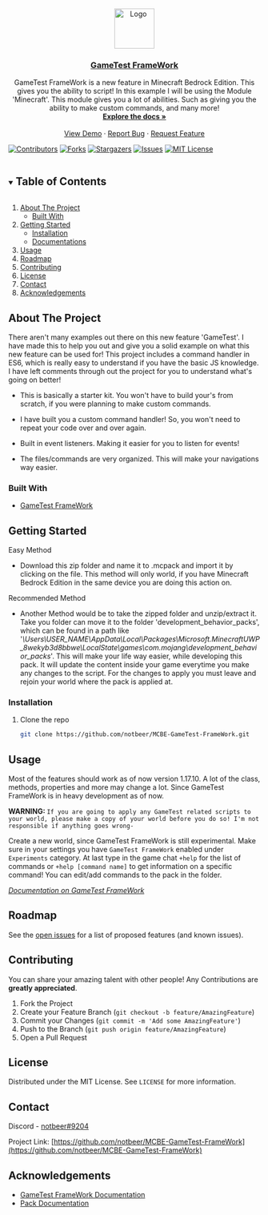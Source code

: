 <!--
This README.md template was not orginally created by me(notbeer)! This is a fork of:
https://github.com/othneildrew/Best-README-Template
-->


<!-- PROJECT LOGO -->
<br />
<p align="center">
<a href="https://github.com/notbeer/MCBE-GameTest-FrameWork">
    <img src="https://camo.githubusercontent.com/2cfb14ae080080e092ff1e37841ba04f7ee1ae6ac19be3503f995bf2e90c9479/68747470733a2f2f736372756d6f72672d776562736974652d70726f642e73332e616d617a6f6e6177732e636f6d2f64727570616c2f696e6c696e652d696d616765732f323031382d30392f556e6465727374616e64696e67253230616e642532304170706c79696e67253230536372756d2e706e67" alt="Logo" width="80" height="80">
  </a>
  <h3 align="center"><u>GameTest FrameWork</u></h3>

  <p align="center">
    GameTest FrameWork is a new feature in Minecraft Bedrock Edition. This gives you the ability to script! In this example I will be using the Module 'Minecraft'. This module gives you a lot of abilities. Such as giving you the ability to make custom commands, and many more!
    <br />
    <a href="https://github.com/notbeer/MCBE-GameTest-FrameWork/blob/main/DOCS.md"><strong>Explore the docs »</strong></a>
    <br />
    <br />
    <a href="https://github.com/notbeer/MCBE-GameTest-FrameWork">View Demo</a>
    ·
    <a href="https://github.com/notbeer/MCBE-GameTest-FrameWork/issues">Report Bug</a>
    ·
    <a href="https://github.com/notbeer/MCBE-GameTest-FrameWork/issues">Request Feature</a>
  </p>
</p>

  [![Contributors][contributors-shield]][contributors-url]
  [![Forks][forks-shield]][forks-url]
  [![Stargazers][stars-shield]][stars-url]
  [![Issues][issues-shield]][issues-url]
  [![MIT License][license-shield]][license-url]

<!-- TABLE OF CONTENTS -->
<details open="open">
  <summary><h2 style="display: inline-block">Table of Contents</h2></summary>
  <ol>
    <li>
      <a href="#about-the-project">About The Project</a>
      <ul>
        <li><a href="#built-with">Built With</a></li>
      </ul>
    </li>
    <li>
      <a href="#getting-started">Getting Started</a>
      <ul>
        <li><a href="#installation">Installation</a></li>
      </ul>
      <ul>
        <li><a href="https://github.com/notbeer/MCBE-GameTest-FrameWork/blob/main/DOCS.md">Documentations</a></li>
      </ul>
    </li>
    <li><a href="#usage">Usage</a></li>
    <li><a href="#roadmap">Roadmap</a></li>
    <li><a href="#contributing">Contributing</a></li>
    <li><a href="#license">License</a></li>
    <li><a href="#contact">Contact</a></li>
    <li><a href="#acknowledgements">Acknowledgements</a></li>
  </ol>
</details>



<!-- ABOUT THE PROJECT -->
## About The Project

There aren't many examples out there on this new feature 'GameTest'. I have made this to help you out and give you a solid example on what this new feature can be used for! This project includes a command handler in ES6, which is really easy to understand if you have the basic JS knowledge. I have left comments through out the project for you to understand what's going on better!

* This is basically a starter kit. You won't have to build your's from scratch, if you were planning to make custom commands.

* I have built you a custom command handler! So, you won't need to repeat your code over and over again.

* Built in event listeners. Making it easier for you to listen for events!

* The files/commands are very organized. This will make your navigations way easier.


### Built With

* [GameTest FrameWork](https://docs.microsoft.com/en-us/minecraft/creator/scriptapi/minecraft/minecraft)



<!-- GETTING STARTED -->
## Getting Started

Easy Method
* Download this zip folder and name it to .mcpack and import it by clicking on the file. This method will only world, if you have Minecraft Bedrock Edition in the same device you are doing this action on.

Recommended Method
* Another Method would be to take the zipped folder and unzip/extract it. Take you folder can move it to the folder 'development_behavior_packs', which can be found in a path like '_\Users\USER_NAME\AppData\Local\Packages\Microsoft.MinecraftUWP_8wekyb3d8bbwe\LocalState\games\com.mojang\development_behavior_packs_'. This will make your life way easier, while developing this pack. It will update the content inside your game everytime you make any changes to the script. For the changes to apply you must leave and rejoin your world where the pack is applied at.

### Installation

1. Clone the repo
   ```sh
   git clone https://github.com/notbeer/MCBE-GameTest-FrameWork.git
   ```

## Usage

Most of the features should work as of now version 1.17.10. A lot of the class, methods, properties and more may change a lot. Since GameTest FrameWork is in heavy development as of now. 

<strong>WARNING: </strong>`If you are going to apply any GameTest related scripts to your world, please make a copy of your world before you do so! I'm not responsible if anything goes wrong-`


Create a new world, since GameTest FrameWork is still experimental. Make sure in your settings you have `GameTest FrameWork` enabled under `Experiments` category.
At last type in the game chat `+help` for the list of commands or `+help [command name]` to get information on a specific command! You can edit/add commands to the pack in the folder.

_[Documentation on GameTest FrameWork](https://docs.microsoft.com/en-us/minecraft/creator/scriptapi/minecraft/minecraft)_



<!-- ROADMAP -->
## Roadmap

See the [open issues](https://github.com/notbeer/MCBE-GameTest-FrameWork/issues) for a list of proposed features (and known issues).



<!-- CONTRIBUTING -->
## Contributing

You can share your amazing talent with other people! Any Contributions are **greatly appreciated**. 

1. Fork the Project
2. Create your Feature Branch (`git checkout -b feature/AmazingFeature`)
3. Commit your Changes (`git commit -m 'Add some AmazingFeature'`)
4. Push to the Branch (`git push origin feature/AmazingFeature`)
5. Open a Pull Request



<!-- LICENSE -->
## License

Distributed under the MIT License. See `LICENSE` for more information.



<!-- CONTACT -->
## Contact

Discord - [notbeer#9204](https://discordapp.com/users/606353040336748584/)

Project Link: [https://github.com/notbeer/MCBE-GameTest-FrameWork](https://github.com/notbeer/MCBE-GameTest-FrameWork)


## Acknowledgements

* [GameTest FrameWork Documentation](https://docs.microsoft.com/en-us/minecraft/creator/scriptapi/minecraft/minecraft)
* [Pack Documentation](https://github.com/notbeer/MCBE-GameTest-FrameWork/blob/main/DOCS.md)


[contributors-shield]: https://img.shields.io/github/contributors/notbeer/MCBE-GameTest-FrameWork.svg?style=for-the-badge
[contributors-url]: https://github.com/notbeer/MCBE-GameTest-FrameWork/graphs/contributors
[forks-shield]: https://img.shields.io/github/forks/notbeer/MCBE-GameTest-FrameWork.svg?style=for-the-badge
[forks-url]: https://github.com/notbeer/MCBE-GameTest-FrameWork/network/members
[stars-shield]: https://img.shields.io/github/stars/notbeer/MCBE-GameTest-FrameWork.svg?style=for-the-badge
[stars-url]: https://github.com/notbeer/MCBE-GameTest-FrameWork/stargazers
[issues-shield]: https://img.shields.io/github/issues/notbeer/MCBE-GameTest-FrameWork.svg?style=for-the-badge
[issues-url]: https://github.com/notbeer/MCBE-GameTest-FrameWork/issues
[license-shield]: https://img.shields.io/github/license/notbeer/MCBE-GameTest-FrameWork.svg?style=for-the-badge
[license-url]: https://github.com/notbeer/MCBE-GameTest-FrameWork/blob/main/LICENSE.txt
